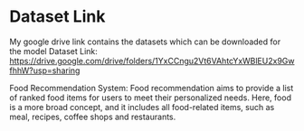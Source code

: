 # Dataset Link
My google drive link contains the datasets which can be downloaded for the model
Dataset Link: https://drive.google.com/drive/folders/1YxCCngu2Vt6VAhtcYxWBlEU2x9GwfhhW?usp=sharing

Food Recommendation System:
Food recommendation aims to provide a list of ranked food items for users to meet their personalized needs. Here, food is a more broad concept,
and it includes all food-related items, such as meal, recipes, coffee shops and restaurants.
